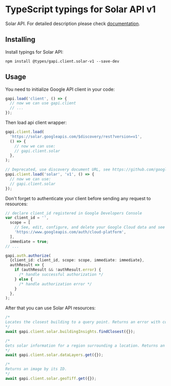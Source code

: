 # TypeScript typings for Solar API v1

Solar API.
For detailed description please check [documentation](https://developers.google.com/maps/documentation/solar).

## Installing

Install typings for Solar API:

```
npm install @types/gapi.client.solar-v1 --save-dev
```

## Usage

You need to initialize Google API client in your code:

```typescript
gapi.load('client', () => {
  // now we can use gapi.client
  // ...
});
```

Then load api client wrapper:

```typescript
gapi.client.load(
  'https://solar.googleapis.com/$discovery/rest?version=v1',
  () => {
    // now we can use:
    // gapi.client.solar
  },
);
```

```typescript
// Deprecated, use discovery document URL, see https://github.com/google/google-api-javascript-client/blob/master/docs/reference.md#----gapiclientloadname----version----callback--
gapi.client.load('solar', 'v1', () => {
  // now we can use:
  // gapi.client.solar
});
```

Don't forget to authenticate your client before sending any request to resources:

```typescript
// declare client_id registered in Google Developers Console
var client_id = '',
  scope = [
    // See, edit, configure, and delete your Google Cloud data and see the email address for your Google Account.
    'https://www.googleapis.com/auth/cloud-platform',
  ],
  immediate = true;
// ...

gapi.auth.authorize(
  {client_id: client_id, scope: scope, immediate: immediate},
  authResult => {
    if (authResult && !authResult.error) {
      /* handle successful authorization */
    } else {
      /* handle authorization error */
    }
  },
);
```

After that you can use Solar API resources: <!-- TODO: make this work for multiple namespaces -->

```typescript
/*
Locates the closest building to a query point. Returns an error with code `NOT_FOUND` if there are no buildings within approximately 50m of the query point.
*/
await gapi.client.solar.buildingInsights.findClosest({});

/*
Gets solar information for a region surrounding a location. Returns an error with code `NOT_FOUND` if the location is outside the coverage area.
*/
await gapi.client.solar.dataLayers.get({});

/*
Returns an image by its ID.
*/
await gapi.client.solar.geoTiff.get({});
```
